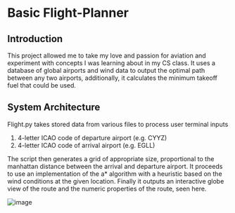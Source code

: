 # Basic Flight-Planner
## Introduction
This project allowed me to take my love and passion for aviation and experiment with concepts I was learning about in my CS class. It uses a database of global airports and wind data to output the optimal path between any two airports, additionally, it calculates the minimum takeoff fuel that could be used.
## System Architecture 
Flight.py takes stored data from various files to process user terminal inputs
1. 4-letter ICAO code of departure airport (e.g. CYYZ)
2. 4-letter ICAO code of arrival airport (e.g. EGLL)

The script then generates a grid of appropriate size, proportional to the manhattan distance between the arrival and departure airport. It proceeds to use an implementation of the a* algorithm with a heuristic based on the wind conditions at the given location. Finally it outputs an interactive globe view of the route and the numeric properties of the route, seen here.

![image](https://github.com/Harro4135/Flight-Planner/assets/91696463/2f611924-3fdf-4802-a2e9-3b012f2eec0c)
